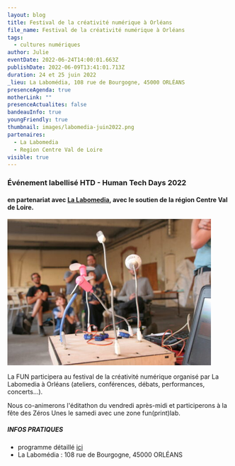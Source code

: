 ```yaml
---
layout: blog
title: Festival de la créativité numérique à Orléans
file_name: Festival de la créativité numérique à Orléans
tags:
  - cultures numériques
author: Julie
eventDate: 2022-06-24T14:00:01.663Z
publishDate: 2022-06-09T13:41:01.713Z
duration: 24 et 25 juin 2022
_lieu: La Labomédia, 108 rue de Bourgogne, 45000 ORLÉANS
presenceAgenda: true
motherLink: ""
presenceActualites: false
bandeauInfo: true
youngFriendly: true
thumbnail: images/labomedia-juin2022.png
partenaires:
  - La Labomedia
  - Region Centre Val de Loire
visible: true
---
```

### Événement labellisé HTD - Human Tech Days 2022

#### en partenariat avec [La Labomedia](https://labomedia.org/), avec le soutien de la région Centre Val de Loire.

![](images/labomedia-juin2022.png)

La FUN participera au festival de la créativité numérique organisé par La Labomedia à Orléans (ateliers, conférences, débats, performances, concerts...).  

Nous co-animerons l'éditathon du vendredi après-midi et participerons à la fête des Zéros Unes le samedi avec une zone fun(print)lab.

##### INFOS PRATIQUES

* programme détaillé [ici](https://labomedia.org/du-20-au-25-juin-2022-semaine-de-la-creation-numerique-fete-de-lalgomusique-fete-zeros-unes/)
* La Labomédia : 108 rue de Bourgogne, 45000 ORLÉANS